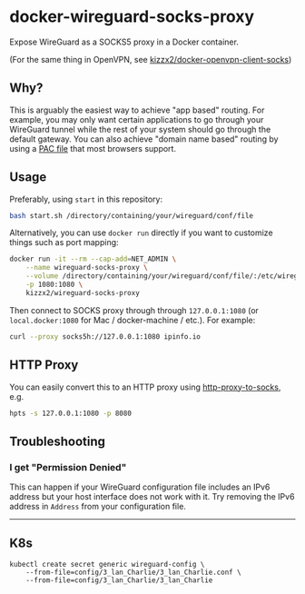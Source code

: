 # docker-wireguard-socks-proxy

Expose WireGuard as a SOCKS5 proxy in a Docker container.

(For the same thing in OpenVPN, see [kizzx2/docker-openvpn-client-socks](https://github.com/kizzx2/docker-openvpn-client-socks))

## Why?

This is arguably the easiest way to achieve "app based" routing. For example, you may only want certain applications to go through your WireGuard tunnel while the rest of your system should go through the default gateway. You can also achieve "domain name based" routing by using a [PAC file](https://developer.mozilla.org/en-US/docs/Web/HTTP/Proxy_servers_and_tunneling/Proxy_Auto-Configuration_(PAC)_file) that most browsers support.

## Usage

Preferably, using `start` in this repository:
```bash
bash start.sh /directory/containing/your/wireguard/conf/file
```

Alternatively, you can use `docker run` directly if you want to customize things such as port mapping:

```bash
docker run -it --rm --cap-add=NET_ADMIN \
    --name wireguard-socks-proxy \
    --volume /directory/containing/your/wireguard/conf/file/:/etc/wireguard/:ro \
    -p 1080:1080 \
    kizzx2/wireguard-socks-proxy
```

Then connect to SOCKS proxy through through `127.0.0.1:1080` (or `local.docker:1080` for Mac / docker-machine / etc.). For example:

```bash
curl --proxy socks5h://127.0.0.1:1080 ipinfo.io
```

## HTTP Proxy

You can easily convert this to an HTTP proxy using [http-proxy-to-socks](https://github.com/oyyd/http-proxy-to-socks), e.g.

```bash
hpts -s 127.0.0.1:1080 -p 8080
```

## Troubleshooting

### I get "Permission Denied"

This can happen if your WireGuard configuration file includes an IPv6 address but your host interface does not work with it. Try removing the IPv6 address in `Address` from your configuration file.


---

## K8s

```
kubectl create secret generic wireguard-config \
    --from-file=config/3_lan_Charlie/3_lan_Charlie.conf \
    --from-file=config/3_lan_Charlie/3_lan_Charlie
```